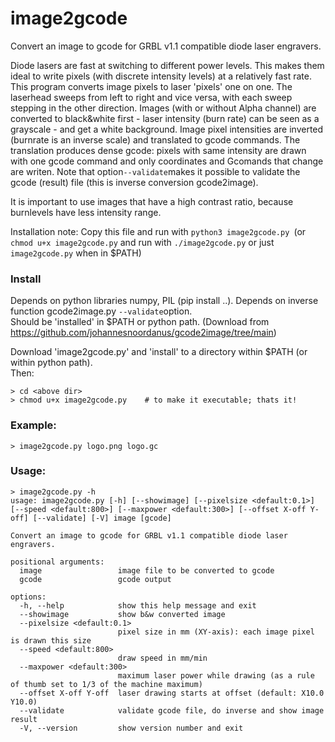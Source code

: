 # image2gcode
Convert an image to gcode for GRBL v1.1 compatible diode laser engravers.

Diode lasers are fast at switching to different power levels. This makes them ideal to write pixels (with discrete intensity levels) at a relatively fast rate. This program converts image pixels to laser 'pixels' one on one. The laserhead sweeps from left to right and vice versa, with each sweep stepping in the other direction. Images (with or without Alpha channel) are converted to black&white first - laser intensity (burn rate) can be seen as a grayscale - and get a white background. Image pixel intensities are inverted (burnrate is an inverse scale) and translated to gcode commands.
The translation produces dense gcode: pixels with same intensity are drawn with one gcode command and only coordinates and Gcomands that change are writen.
Note that option```--validate```makes it possible to validate the gcode (result) file (this is inverse conversion gcode2image).

It is important to use images that have a high contrast ratio, because burnlevels have less intensity range.

Installation note: 
Copy this file and run with ```python3 image2gcode.py ```(or ```chmod u+x image2gcode.py``` and run with ```./image2gcode.py``` or just ```image2gcode.py``` when in $PATH)

### Install
Depends on python libraries numpy, PIL (pip install ..).
Depends on inverse function gcode2image.py ```--validate```option.</br>
Should be 'installed' in $PATH or python path.
(Download from https://github.com/johannesnoordanus/gcode2image/tree/main)

Download 'image2gcode.py' and 'install' to a directory within $PATH (or within python path).</br>
Then:
```
> cd <above dir>
> chmod u+x image2gcode.py    # to make it executable; thats it!
```
### Example:
```
> image2gcode.py logo.png logo.gc
```
### Usage:
```
> image2gcode.py -h
usage: image2gcode.py [-h] [--showimage] [--pixelsize <default:0.1>] [--speed <default:800>] [--maxpower <default:300>] [--offset X-off Y-off] [--validate] [-V] image [gcode]

Convert an image to gcode for GRBL v1.1 compatible diode laser engravers.

positional arguments:
  image                 image file to be converted to gcode
  gcode                 gcode output

options:
  -h, --help            show this help message and exit
  --showimage           show b&w converted image
  --pixelsize <default:0.1>
                        pixel size in mm (XY-axis): each image pixel is drawn this size
  --speed <default:800>
                        draw speed in mm/min
  --maxpower <default:300>
                        maximum laser power while drawing (as a rule of thumb set to 1/3 of the machine maximum)
  --offset X-off Y-off  laser drawing starts at offset (default: X10.0 Y10.0)
  --validate            validate gcode file, do inverse and show image result
  -V, --version         show version number and exit

```                        
                        
